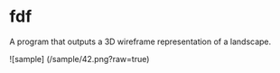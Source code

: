 # fdf
A program that outputs a 3D wireframe representation of a landscape.

![sample] (/sample/42.png?raw=true)
